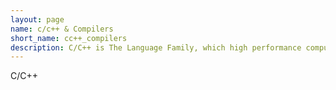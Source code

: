 ```yaml
---
layout: page
name: c/c++ & Compilers
short_name: cc++_compilers
description: C/C++ is The Language Family, which high performance computations require. Though memory security of C/C++ is always under debated, most of developers will keep using it because its efficiency, abundant frameworks and GPU acceleration supports. In most case, daily compilations are done by either gcc or LLVM based compilers e.g., clang. However, given the rapidly renewed standards of C++, even figuring out which version of g++ is getting complicated. In additional, hardware vendors also provide their compliers to user e.g., nvcc, hpicc, aocc etc.
---
```


C/C++
